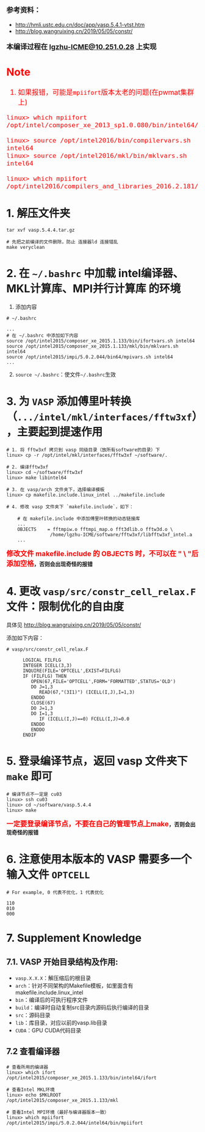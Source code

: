 <font colo="gree" size="4"><b>

参考资料：

</b></font>
- http://hmli.ustc.edu.cn/doc/app/vasp.5.4.1-vtst.htm
- http://blog.wangruixing.cn/2019/05/05/constr/

<font colo="gree" size="4"><b>

本编译过程在 lgzhu-ICME@10.251.0.28 上实现

</b></font>

<font color="red" size="4">

Note
----
1. 如果报错，可能是`mpiifort`版本太老的问题(在pwmat集群上)
```shell
linux> which mpiifort
/opt/intel/composer_xe_2013_sp1.0.080/bin/intel64/ifort

linux> source /opt/intel2016/bin/compilervars.sh intel64
linux> source /opt/intel2016/mkl/bin/mklvars.sh intel64

linux> which mpiifort
/opt/intel2016/compilers_and_libraries_2016.2.181/linux/bin/intel64/ifort
```

</font>

# 1. 解压文件夹
```shell
tar xvf vasp.5.4.4.tar.gz

# 先把之前编译的文件删除，防止 连接器ld 连接错乱
make veryclean 
```

# 2. 在 `~/.bashrc` 中加载 intel编译器、MKL计算库、MPI并行计算库 的环境
1. 添加内容
```shell
# ~/.bashrc

...
# 在 ~/.bashrc 中添加如下内容
source /opt/intel2015/composer_xe_2015.1.133/bin/ifortvars.sh intel64
source /opt/intel2015/composer_xe_2015.1.133/mkl/bin/mklvars.sh intel64
source /opt/intel2015/impi/5.0.2.044/bin64/mpivars.sh intel64
...
```

2. `source ~/.bashrc`：使文件`~/.bashrc`生效

# 3. 为 `VASP` 添加傅里叶转换（`.../intel/mkl/interfaces/fftw3xf`），主要起到提速作用
```shell
# 1. 将 fftw3xf 拷贝到 vasp 同级目录（放所有software的目录）下
linux> cp -r /opt/intel/mkl/interfaces/fftw3xf ~/software/.

# 2. 编译fftw3xf
linux> cd ~/software/fftw3xf
linux> make libintel64

# 3. 在 vasp/arch 文件夹下，选择编译模板
linux> cp makefile.include.linux_intel ../makefile.include

# 4. 修改 vasp 文件夹下 `makefile.include`，如下：

    # 在 makefile.include 中添加傅里叶转换的动态链接库
    ...
    OBJECTS    = fftmpiw.o fftmpi_map.o fft3dlib.o fftw3d.o \
                /home/lgzhu-ICME/software/fftw3xf/libfftw3xf_intel.a
    ...
```
<b><font color="red" size="4">修改文件 makefile.include 的 OBJECTS 时，不可以在 " \ "后添加空格</font>，否则会出现奇怪的报错</b>

# 4. 更改 `vasp/src/constr_cell_relax.F` 文件：限制优化的自由度

具体见 http://blog.wangruixing.cn/2019/05/05/constr/

添加如下内容：
```shell
# vasp/src/constr_cell_relax.F

      LOGICAL FILFLG
      INTEGER ICELL(3,3)
      INQUIRE(FILE='OPTCELL',EXIST=FILFLG)
      IF (FILFLG) THEN
         OPEN(67,FILE='OPTCELL',FORM='FORMATTED',STATUS='OLD')
         DO J=1,3
            READ(67,"(3I1)") (ICELL(I,J),I=1,3)
         ENDDO
         CLOSE(67)
         DO J=1,3
         DO I=1,3
            IF (ICELL(I,J)==0) FCELL(I,J)=0.0
         ENDDO
         ENDDO
      ENDIF
```

# 5. 登录编译节点，返回 vasp 文件夹下 `make` 即可
```shell
# 编译节点不一定是 cu03
linux> ssh cu03
linux> cd ~/software/vasp.5.4.4
linux> make
```
<b><font color="red" size="4">一定要登录编译节点，不要在自己的管理节点上make</font>，否则会出现奇怪的报错</b>
# 6. 注意使用本版本的 VASP 需要多一个输入文件 `OPTCELL`
```shell
# For example, 0 代表不优化，1 代表优化

110
010
000
```

# 7. Supplement Knowledge 

## 7.1. VASP 开始目录结构及作用:
- `vasp.X.X.X`：解压缩后的根目录
- `arch`：针对不同架构的Makefile模板，如里面含有makefile.include.linux_intel
- `bin`：编译后的可执行程序文件
- `build`：编译时自动复制src目录内源码后执行编译的目录
- `src`：源码目录
- `lib`：库目录，对应以前的vasp.lib目录
- `CUDA`：GPU CUDA代码目录


## 7.2 查看编译器
```shell
# 查看所用的编译器
linux> which ifort
/opt/intel2015/composer_xe_2015.1.133/bin/intel64/ifort

# 查看Intel MKL环境
linux> echo $MKLROOT
/opt/intel2015/composer_xe_2015.1.133/mkl

# 查看Intel MPI环境（最好与编译器版本一致）
linux> which mpiifort
/opt/intel2015/impi/5.0.2.044/intel64/bin/mpiifort
```